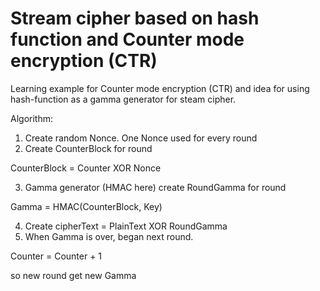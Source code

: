 # Stream cipher based on hash function and Counter mode encryption (CTR)

Learning example for Counter mode encryption (CTR) and idea for using hash-function as a gamma generator for steam cipher.

Algorithm:
1. Create random Nonce. One Nonce used for every round
2. Create CounterBlock for round 

CounterBlock = Counter XOR Nonce

3. Gamma generator (HMAC here) create RoundGamma for round

Gamma = HMAC(CounterBlock, Key)

4. Create cipherText = PlainText XOR RoundGamma
5. When Gamma is over, began next round. 

Counter = Counter + 1

so new round get new Gamma
